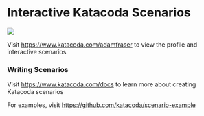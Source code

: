# Interactive Katacoda Scenarios

[![](http://shields.katacoda.com/katacoda/adamfraser/count.svg)](https://www.katacoda.com/adamfraser "Get your profile on Katacoda.com")

Visit https://www.katacoda.com/adamfraser to view the profile and interactive scenarios

### Writing Scenarios
Visit https://www.katacoda.com/docs to learn more about creating Katacoda scenarios

For examples, visit https://github.com/katacoda/scenario-example
